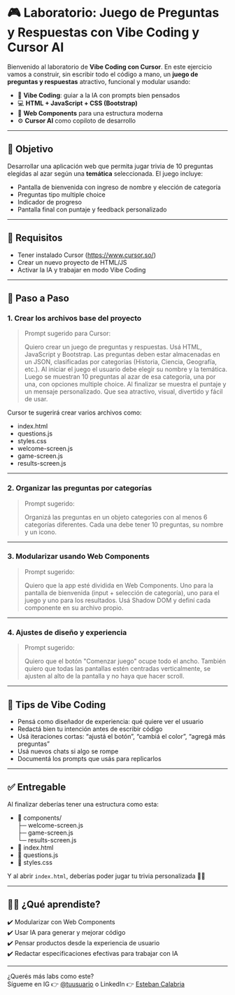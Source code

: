 # 🎮 Laboratorio: Juego de Preguntas y Respuestas con Vibe Coding y Cursor AI

Bienvenido al laboratorio de **Vibe Coding con Cursor**. En este ejercicio vamos a construir, sin escribir todo el código a mano, un **juego de preguntas y respuestas** atractivo, funcional y modular usando:

- 🧠 **Vibe Coding**: guiar a la IA con prompts bien pensados  
- 💻 **HTML + JavaScript + CSS (Bootstrap)**  
- 🧩 **Web Components** para una estructura moderna  
- ⚙️ **Cursor AI** como copiloto de desarrollo  

---

## 🧭 Objetivo

Desarrollar una aplicación web que permita jugar trivia de 10 preguntas elegidas al azar según una **temática** seleccionada. El juego incluye:

- Pantalla de bienvenida con ingreso de nombre y elección de categoría  
- Preguntas tipo multiple choice  
- Indicador de progreso  
- Pantalla final con puntaje y feedback personalizado  

---

## 🧰 Requisitos

- Tener instalado Cursor (https://www.cursor.so/)  
- Crear un nuevo proyecto de HTML/JS  
- Activar la IA y trabajar en modo Vibe Coding  

---

## 🧪 Paso a Paso

### 1. Crear los archivos base del proyecto

> Prompt sugerido para Cursor:
>
> Quiero crear un juego de preguntas y respuestas. Usá HTML, JavaScript y Bootstrap. Las preguntas deben estar almacenadas en un JSON, clasificadas por categorías (Historia, Ciencia, Geografía, etc.). Al iniciar el juego el usuario debe elegir su nombre y la temática. Luego se muestran 10 preguntas al azar de esa categoría, una por una, con opciones multiple choice. Al finalizar se muestra el puntaje y un mensaje personalizado. Que sea atractivo, visual, divertido y fácil de usar.

Cursor te sugerirá crear varios archivos como:

- index.html  
- questions.js  
- styles.css  
- welcome-screen.js  
- game-screen.js  
- results-screen.js  

---

### 2. Organizar las preguntas por categorías

> Prompt sugerido:
>
> Organizá las preguntas en un objeto categories con al menos 6 categorías diferentes. Cada una debe tener 10 preguntas, su nombre y un icono.

---

### 3. Modularizar usando Web Components

> Prompt sugerido:
>
> Quiero que la app esté dividida en Web Components. Uno para la pantalla de bienvenida (input + selección de categoría), uno para el juego y uno para los resultados. Usá Shadow DOM y definí cada componente en su archivo propio.

---

### 4. Ajustes de diseño y experiencia

> Prompt sugerido:
>
> Quiero que el botón "Comenzar juego" ocupe todo el ancho. También quiero que todas las pantallas estén centradas verticalmente, se ajusten al alto de la pantalla y no haya que hacer scroll.

---

## 🧠 Tips de Vibe Coding

- Pensá como diseñador de experiencia: qué quiere ver el usuario  
- Redactá bien tu intención antes de escribir código  
- Usá iteraciones cortas: “ajustá el botón”, “cambiá el color”, “agregá más preguntas”  
- Usá nuevos chats si algo se rompe  
- Documentá los prompts que usás para replicarlos  

---

## ✅ Entregable

Al finalizar deberías tener una estructura como esta:

- 📁 components/  
  ├─ welcome-screen.js  
  ├─ game-screen.js  
  └─ results-screen.js  
- 📄 index.html  
- 📄 questions.js  
- 📄 styles.css  

Y al abrir `index.html`, deberías poder jugar tu trivia personalizada 🧠🎉

---

## 🧑‍🏫 ¿Qué aprendiste?

✔️ Modularizar con Web Components  
✔️ Usar IA para generar y mejorar código  
✔️ Pensar productos desde la experiencia de usuario  
✔️ Redactar especificaciones efectivas para trabajar con IA  

---

¿Querés más labs como este?  
Sígueme en IG 👉 [@tuusuario](https://instagram.com/tuusuario) o LinkedIn 👉 [Esteban Calabria](https://www.linkedin.com/in/tuusuario)
